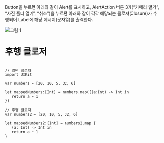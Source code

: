 
Button을 누르면 아래와 같이 Alert를 표시하고, AlertAction 버튼 3개(“카메라 열기”, “사진 폴더 열기”, “취소”)을 누르면 아래와 같이 각각 해당되는 클로져(Closure)가 수행되어 Label에 해당 메시지(문자열)를 출력한다. 

![그림 1](https://github.com/ios-lec-2019-01/UIAlertController/blob/master/03-01.png)

# 후행 클로저
<pre><code>
// 일반 클로저
import UIKit

var numbers = [20, 10, 5, 32, 6]

let mappedNumbers:[Int] = numbers.map({(a:Int) -> Int in
   return a + 1
})

// 후행 클로저
var numbers2 = [20, 10, 5, 32, 6]

let mappedNumbers2:[Int] = numbers2.map {
   (a: Int) -> Int in
   return a + 1
}
</code></pre>
